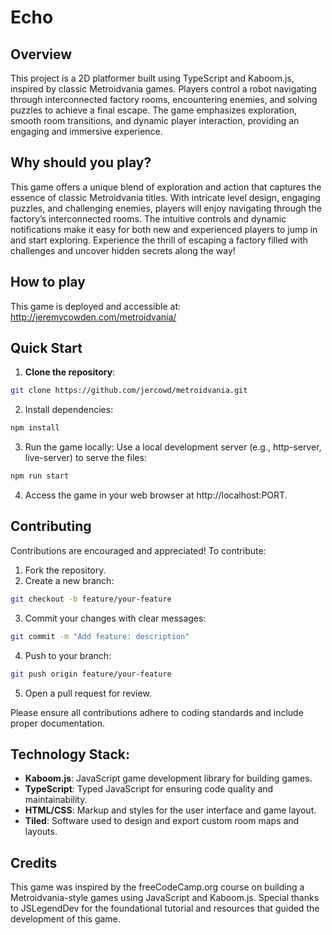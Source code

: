 # Echo

## Overview

This project is a 2D platformer built using TypeScript and Kaboom.js, inspired by classic Metroidvania games. Players control a robot navigating through interconnected factory rooms, encountering enemies, and solving puzzles to achieve a final escape. The game emphasizes exploration, smooth room transitions, and dynamic player interaction, providing an engaging and immersive experience.

## Why should you play?

This game offers a unique blend of exploration and action that captures the essence of classic Metroidvania titles. With intricate level design, engaging puzzles, and challenging enemies, players will enjoy navigating through the factory’s interconnected rooms. The intuitive controls and dynamic notifications make it easy for both new and experienced players to jump in and start exploring. Experience the thrill of escaping a factory filled with challenges and uncover hidden secrets along the way!

## How to play

This game is deployed and accessible at:
http://jeremycowden.com/metroidvania/

## Quick Start

1. **Clone the repository**:
  ```bash
  git clone https://github.com/jercowd/metroidvania.git
  ```
2. Install dependencies:
  ```bash
  npm install
  ```
3. Run the game locally: Use a local development server (e.g., http-server, live-server) to serve the files:
  ```bash
  npm run start
  ```
4. Access the game in your web browser at http://localhost:PORT.

## Contributing

Contributions are encouraged and appreciated! To contribute:

1. Fork the repository.
2. Create a new branch:
  ```bash
  git checkout -b feature/your-feature
  ```

3. Commit your changes with clear messages:
  ```bash
  git commit -m "Add feature: description"
  ```

4. Push to your branch:
  ```bash
  git push origin feature/your-feature
  ```

5. Open a pull request for review.

Please ensure all contributions adhere to coding standards and include proper documentation.

## Technology Stack:

- **Kaboom.js**: JavaScript game development library for building games.
- **TypeScript**: Typed JavaScript for ensuring code quality and maintainability.
- **HTML/CSS**: Markup and styles for the user interface and game layout.
- **Tiled**: Software used to design and export custom room maps and layouts.

## Credits

This game was inspired by the freeCodeCamp.org course on building a Metroidvania-style games using JavaScript and Kaboom.js. Special thanks to JSLegendDev for the foundational tutorial and resources that guided the development of this game.
